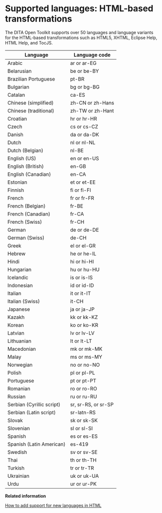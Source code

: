 # Supported languages: HTML-based transformations

The DITA Open Toolkit supports over 50 languages and language variants for the HTML-based transformations such as HTML5, XHTML, Eclipse Help, HTML Help, and TocJS.

|Language|Language code|
|--------|-------------|
|Arabic|ar or ar-EG|
|Belarusian|be or be-BY|
|Brazilian Portuguese|pt-BR|
|Bulgarian|bg or bg-BG|
|Catalan|ca-ES|
|Chinese \(simplified\)|zh-CN or zh-Hans|
|Chinese \(traditional\)|zh-TW or zh-Hant|
|Croatian|hr or hr-HR|
|Czech|cs or cs-CZ|
|Danish|da or da-DK|
|Dutch|nl or nl-NL|
|Dutch \(Belgian\)|nl-BE|
|English \(US\)|en or en-US|
|English \(British\)|en-GB|
|English \(Canadian\)|en-CA|
|Estonian|et or et-EE|
|Finnish|fi or fi-FI|
|French|fr or fr-FR|
|French \(Belgian\)|fr-BE|
|French \(Canadian\)|fr-CA|
|French \(Swiss\)|fr-CH|
|German|de or de-DE|
|German \(Swiss\)|de-CH|
|Greek|el or el-GR|
|Hebrew|he or he-IL|
|Hindi|hi or hi-HI|
|Hungarian|hu or hu-HU|
|Icelandic|is or is-IS|
|Indonesian|id or id-ID|
|Italian|it or it-IT|
|Italian \(Swiss\)|it-CH|
|Japanese|ja or ja-JP|
|Kazakh|kk or kk-KZ|
|Korean|ko or ko-KR|
|Latvian|lv or lv-LV|
|Lithuanian|lt or lt-LT|
|Macedonian|mk or mk-MK|
|Malay|ms or ms-MY|
|Norwegian|no or no-NO|
|Polish|pl or pl-PL|
|Portuguese|pt or pt-PT|
|Romanian|ro or ro-RO|
|Russian|ru or ru-RU|
|Serbian \(Cyrillic script\)|sr, sr-RS, or sr-SP|
|Serbian \(Latin script\)|sr-latn-RS|
|Slovak|sk or sk-SK|
|Slovenian|sl or sl-SI|
|Spanish|es or es-ES|
|Spanish \(Latin American\)|es-419|
|Swedish|sv or sv-SE|
|Thai|th or th-TH|
|Turkish|tr or tr-TR|
|Ukrainian|uk or uk-UA|
|Urdu|ur or ur-PK|

**Related information**  


[How to add support for new languages in HTML](../dev_ref/plugin-addgeneratedtext.md)

